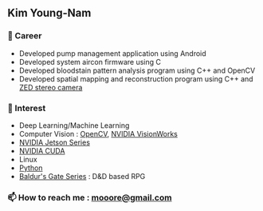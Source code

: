 ## Kim Young-Nam

### 🔭 Career
* Developed pump management application using Android
* Developed system aircon firmware using C
* Developed bloodstain pattern analysis program using C++ and OpenCV
* Developed spatial mapping and reconstruction program using C++ and [ZED stereo camera](https://www.stereolabs.com)

### 🌱 Interest
* Deep Learning/Machine Learning
* Computer Vision : [OpenCV](https://opencv.org/), [NVIDIA VisionWorks](https://developer.nvidia.com/embedded/visionworks)
* [NVIDIA Jetson Series](https://developer.nvidia.com/embedded-computing)
* [NVIDIA CUDA](https://developer.nvidia.com/cuda-zone)
* Linux
* [Python](https://www.python.org)
* [Baldur's Gate Series](https://en.wikipedia.org/wiki/Baldur's_Gate_(series)) : D&D based RPG

### 📫 How to reach me : mooore@gmail.com

<!--
**KimYoungNam/KimYoungNam** is a ✨ _special_ ✨ repository because its `README.md` (this file) appears on your GitHub profile.

Here are some ideas to get you started:

- 🔭 I’m currently working on ...
- 🌱 I’m currently learning ...
- 👯 I’m looking to collaborate on ...
- 🤔 I’m looking for help with ...
- 💬 Ask me about ...
- 📫 How to reach me: ...
- 😄 Pronouns: ...
- ⚡ Fun fact: ...
-->
